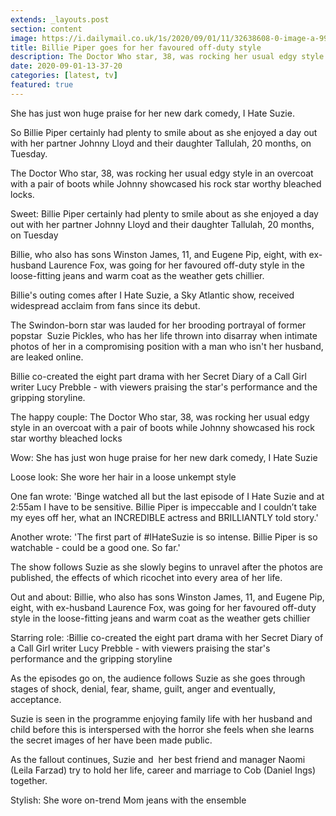 ```yaml
---
extends: _layouts.post
section: content
image: https://i.dailymail.co.uk/1s/2020/09/01/11/32638608-0-image-a-99_1598956319148.jpg 
title: Billie Piper goes for her favoured off-duty style 
description: The Doctor Who star, 38, was rocking her usual edgy style in an overcoat with a pair of boots while Johnny showcased his rock star worthy bleached locks 
date: 2020-09-01-13-37-20 
categories: [latest, tv] 
featured: true 
--- 
```

She has just won huge praise for her new dark comedy, I Hate Suzie.

So Billie Piper certainly had plenty to smile about as she enjoyed a day out with her partner Johnny Lloyd and their daughter Tallulah, 20 months, on Tuesday. 

The Doctor Who star, 38, was rocking her usual edgy style in an overcoat with a pair of boots while Johnny showcased his rock star worthy bleached locks. 

Sweet: Billie Piper certainly had plenty to smile about as she enjoyed a day out with her partner Johnny Lloyd and their daughter Tallulah, 20 months, on Tuesday

Billie, who also has sons Winston James, 11, and Eugene Pip, eight, with ex-husband Laurence Fox, was going for her favoured off-duty style in the loose-fitting jeans and warm coat as the weather gets chillier.  

Billie's outing comes after I Hate Suzie, a Sky Atlantic show, received widespread acclaim from fans since its debut.

The Swindon-born star was lauded for her brooding portrayal of former popstar  Suzie Pickles, who has her life thrown into disarray when intimate photos of her in a compromising position with a man who isn't her husband, are leaked online.

Billie co-created the eight part drama with her Secret Diary of a Call Girl writer Lucy Prebble - with viewers praising the star's performance and the gripping storyline. 

The happy couple: The Doctor Who star, 38, was rocking her usual edgy style in an overcoat with a pair of boots while Johnny showcased his rock star worthy bleached locks

Wow: She has just won huge praise for her new dark comedy, I Hate Suzie

Loose look: She wore her hair in a loose unkempt style  

One fan wrote: 'Binge watched all but the last episode of I Hate Suzie and at 2:55am I have to be sensitive. Billie Piper is impeccable and I couldn’t take my eyes off her, what an INCREDIBLE actress and BRILLIANTLY told story.'

Another wrote: 'The first part of #IHateSuzie is so intense. Billie Piper is so watchable - could be a good one. So far.'

The show follows Suzie as she slowly begins to unravel after the photos are published, the effects of which ricochet into every area of her life.  

Out and about: Billie, who also has sons Winston James, 11, and Eugene Pip, eight, with ex-husband Laurence Fox, was going for her favoured off-duty style in the loose-fitting jeans and warm coat as the weather gets chillier

Starring role: :Billie co-created the eight part drama with her Secret Diary of a Call Girl writer Lucy Prebble - with viewers praising the star's performance and the gripping storyline

As the episodes go on, the audience follows Suzie as she goes through stages of shock, denial, fear, shame, guilt, anger and eventually, acceptance. 

Suzie is seen in the programme enjoying family life with her husband and child before this is interspersed with the horror she feels when she learns the secret images of her have been made public.

As the fallout continues, Suzie and  her best friend and manager Naomi (Leila Farzad) try to hold her life, career and marriage to Cob (Daniel Ings) together. 

Stylish: She wore on-trend Mom jeans with the ensemble

